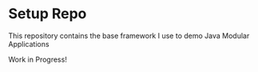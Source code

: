 # Setup Repo

This repository contains the base framework I use to demo Java Modular Applications

Work in Progress!